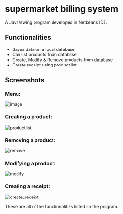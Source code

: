 # supermarket billing system
A Java/swing program developed in Netbeans IDE. 

## Functionalities
- Saves data on a local database
- Can list products from database
- Create, Modify & Remove products from database
- Create receipt using product list

## Screenshots
### Menu:

![image](https://user-images.githubusercontent.com/36235930/215625162-c5438334-1221-42cc-b286-f42c784c9eff.png)

### Creating a product:

![productlist](https://user-images.githubusercontent.com/36235930/215627337-b2ae863d-b8a6-4de1-8013-e3ceb36f9547.gif)

### Removing a product:

![remove](https://user-images.githubusercontent.com/36235930/215629286-319c5abb-3666-4ab2-9ea0-987d17b44fce.gif)

### Modifying a product:

![modify](https://user-images.githubusercontent.com/36235930/215629357-be6070d6-318c-4572-859f-2202d55036a7.gif)

### Creating a receipt:

![create_receipt](https://user-images.githubusercontent.com/36235930/215629847-4da7f2d9-ee68-473d-816f-f478f56c0c0f.gif)


These are all of the functionalities listed on the program.

